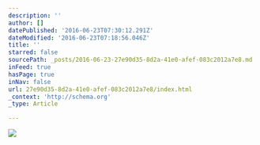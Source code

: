 ```yaml
---
description: ''
author: []
datePublished: '2016-06-23T07:30:12.291Z'
dateModified: '2016-06-23T07:18:56.046Z'
title: ''
starred: false
sourcePath: _posts/2016-06-23-27e90d35-8d2a-41e0-afef-083c2012a7e8.md
inFeed: true
hasPage: true
inNav: false
url: 27e90d35-8d2a-41e0-afef-083c2012a7e8/index.html
_context: 'http://schema.org'
_type: Article

---
```

![](https://the-grid-user-content.s3-us-west-2.amazonaws.com/375139db-a5f2-4eff-92f5-af7b0f365ff2.jpg)